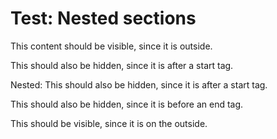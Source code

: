 # Test: Nested sections

This content should be visible, since it is outside.

<!--remove:start-->

This should also be hidden, since it is after a start tag.

<!--remove:start-->

Nested: This should also be hidden, since it is after a start tag.

<!--remove:end-->

This should also be hidden, since it is before an end tag.

<!--remove:end-->

This should be visible, since it is on the outside.
